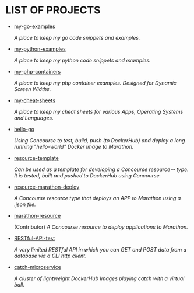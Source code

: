 # LIST OF PROJECTS

* [my-go-examples](https://jeffdecola.github.io/my-go-examples/)

   _A place to keep my go code snippets and
   examples._

* [my-python-examples](https://jeffdecola.github.io/my-python-examples/)

  _A place to keep my python code snippets and
  examples._

* [my-php-containers](https://jeffdecola.github.io/my-php-containers/)

   _A place to keep my php container examples.
   Designed for Dynamic Screen Widths._

* [my-cheat-sheets](https://jeffdecola.github.io/my-cheat-sheets/)

  _A place to keep my cheat sheets for various Apps, Operating Systems
  and Languages._

* [hello-go](https://jeffdecola.github.io/hello-go/)

  _Using Concourse to test, build, push (to DockerHub) and
  deploy a long running "hello-world" Docker Image to Marathon._

* [resource-template](https://jeffdecola.github.io/resource-template/)

   _Can be used as a template for developing a Concourse resource⋅⋅⋅
   type. It is tested, built and pushed to DockerHub using Concourse._

* [resource-marathon-deploy](https://jeffdecola.github.io/resource-marathon-deploy/)

   _A Concourse resource type that deploys an APP to Marathon
   using a .json file._

* [marathon-resource](https://github.com/ckaznocha/marathon-resource/)

   (Contributor) _A Concourse resource to deploy applications to Marathon._

* [RESTful-API-test](https://jeffdecola.github.io/RESTful-API-test/)

   _A very limited RESTful API in which you can GET
   and POST data from a database via a CLI http client._

* [catch-microservice](https://jeffdecola.github.io/catch-microservice/)

   _A cluster of lightweight DockerHub Images playing catch with a
   virtual ball._
